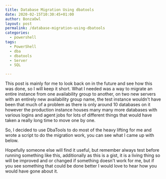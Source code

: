```yaml
---
title: Database Migration Using dbatools
date: 2020-02-15T10:30:45+01:00
author: BonzaOwl
layout: post
permalink: /database-migration-using-dbatools
categories:
  - powershell
tags:
  - PowerShell
  - dba
  - dbatools 
  - Server
  - SQL

---
```


This post is mainly for me to look back on in the future and see how this was done, so I will keep it short. What I needed was a way to migrate an entire instance from one availability group to another, on two new servers with an entirely new availability group name, the test instance wouldn't have been that much of a problem as there is only around 10 databases on it however the production instance houses many many more databases with various logins and agent jobs for lots of different things that would have taken a really long time to move one by one. 

So, I decided to use DbaTools to do most of the heavy lifting for me and wrote a script to do the migration work, you can see what I came up with below. 

<script src="https://gist.github.com/BonzaOwl/5519b78200df5840b35a0c8422f58367.js"></script>

Hopefully someone else will find it useful, but remember always test before running something like this, additionally as this is a gist, it is a living thing so will be improved and or changed if something doesn't work for me, but if you see something that could be done better I would love to hear how you would have gone about it.